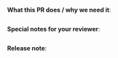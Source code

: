 <!-- Format of PR Title: <category>: <description>
Possible values:
- category:       breaking|feature|doc|build|chore|ci|docs|feature|fix|perf|refactor|revert|style|test
- description:   <short description of the PR>
-->

**What this PR does / why we need it**:
``` Detailed description of PR; If no description, remove the block.

```

**Special notes for your reviewer**:
``` If no notes, remove the block.

```

**Release note**:
``` Release notes; If no release note is required, just write "NONE" within the block.

```
